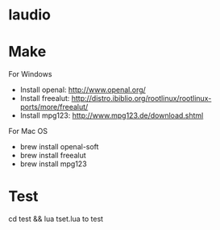 # laudio

Make
====

For Windows
* Install openal: http://www.openal.org/
* Install freealut: http://distro.ibiblio.org/rootlinux/rootlinux-ports/more/freealut/
* Install mpg123: http://www.mpg123.de/download.shtml

For Mac OS
* brew install openal-soft
* brew install freealut
* brew install mpg123

Test
====
cd test && lua tset.lua to test
